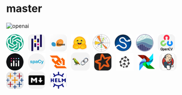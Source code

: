 # master

<!-- maxlr8 -->

<img src="./maxlr8/AI.gif" align="center" title="Open AI" alt="openai" width="1770" height="" />&nbsp;&nbsp;

<img src="./maxlr8/openai.jpg" title="Open AI" alt="openai" height="46" width="46" />&nbsp;&nbsp;
<img src="./maxlr8/pandas.jpg" alt="pandas" title="Pandas" height="46" width="46" />&nbsp;&nbsp;
<img src="./maxlr8/scikit_learn.jpg" title="Scikit-Learn" alt="sklearn" height="46" width="46" />&nbsp;&nbsp;
<img src="./maxlr8/hg.jpg" title="HuggingFace" alt="huggingface" height="46" width="46" />&nbsp;&nbsp;
<img src="./maxlr8/matplotlib.jpg" title="Matplotlib" alt="matplotlib" height="46" width="46" />&nbsp;&nbsp;
<img src="./maxlr8/scipy.jpg" title="SciPy" alt="scipy"  height="46" width="46" />&nbsp;&nbsp;
<img src="./maxlr8/seaborn.jpg" title="Seaborn" alt="seaborn"  height="46" width="46" />&nbsp;&nbsp;
<img src="./maxlr8/opencv.jpg" title="OpenCV" alt="opencv"  height="46" width="46" />&nbsp;&nbsp;
<img src="./maxlr8/plotly.jpg" title="Plotly" alt="plotly"  height="46" width="46" />&nbsp;&nbsp;
<img src="./maxlr8/spacy.jpg" title="Spacy" alt="spacy"  height="46" width="46" /></a>&nbsp;&nbsp;
<img src="./maxlr8/ws.jpg" title="Web-Sockets" alt="websockets"  height="46" width="46" />&nbsp;&nbsp;
<img src="./maxlr8/langchain.jpg" title="LangChain" alt="langchain" height="48" width="50" height="46" width="46" />&nbsp;&nbsp;
<img src="./maxlr8/spark.jpg" title="PySpark" alt="spark" height="46" width="46" />&nbsp;&nbsp;
<img src="./maxlr8/pinecone.jpg" title="Pinecone" alt="pinecone" height="46" width="46" /></a>&nbsp;&nbsp;
<img src="./maxlr8/airflow.jpg" title="Apache Airflow" alt="airflow" height="46" width="46" />&nbsp;&nbsp;
<img src="./maxlr8/jenkins.jpg" alt="jenkins" title="Jenkins" height="46" width="46" /></a>&nbsp;&nbsp;
<img src="./maxlr8/tableau.jpg" alt="tableau" title="Tableau" height="46" width="46" /></a>&nbsp;&nbsp;
<img src="./maxlr8/markdown.jpg" alt="markdown" title="Markdown" height="46" width="46" /></a>&nbsp;&nbsp;
<img src="./maxlr8/helm.jpg" alt="helm" title="Helm" height="46" width="46" /></a>&nbsp;&nbsp;

<!-- maxlr8 -->
